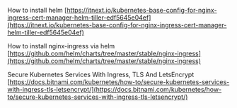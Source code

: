 How to install helm
[https://itnext.io/kubernetes-base-config-for-nginx-ingress-cert-manager-helm-tiller-edf5645e04ef](https://itnext.io/kubernetes-base-config-for-nginx-ingress-cert-manager-helm-tiller-edf5645e04ef)

How to install nginx-ingress via helm
[https://github.com/helm/charts/tree/master/stable/nginx-ingress](https://github.com/helm/charts/tree/master/stable/nginx-ingress)

Secure Kubernetes Services With Ingress, TLS And LetsEncrypt
[https://docs.bitnami.com/kubernetes/how-to/secure-kubernetes-services-with-ingress-tls-letsencrypt/](https://docs.bitnami.com/kubernetes/how-to/secure-kubernetes-services-with-ingress-tls-letsencrypt/)
